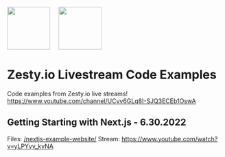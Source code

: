 <img src="https://user-images.githubusercontent.com/729972/176772545-5df144f0-eb3c-4ada-b2e2-f1c3af1769bf.png" height="100"> &nbsp;&nbsp;&nbsp; <img src="https://brand.zesty.io/zesty-io-social-icon.png" height="100">

# Zesty.io Livestream Code Examples
Code examples from Zesty.io live streams! https://www.youtube.com/channel/UCvv6GLq8I-SJQ3ECEb1OswA


## Getting Starting with Next.js - 6.30.2022
Files: [/nextjs-example-website/](/nextjs-example-website/)
Stream: https://www.youtube.com/watch?v=yLPYyv_kvNA

